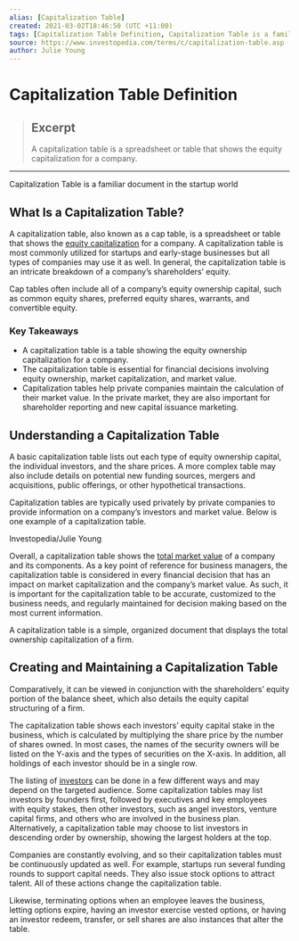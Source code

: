 ```yaml
---
alias: [Capitalization Table]
created: 2021-03-02T18:46:50 (UTC +11:00)
tags: [Capitalization Table Definition, Capitalization Table is a familiar document in the startup world]
source: https://www.investopedia.com/terms/c/capitalization-table.asp
author: Julie Young
---
```


# Capitalization Table Definition

> ## Excerpt
> A capitalization table is a spreadsheet or table that shows the equity capitalization for a company.

---

Capitalization Table is a familiar document in the startup world
## What Is a Capitalization Table?

A capitalization table, also known as a cap table, is a spreadsheet or table that shows the [equity capitalization](https://www.investopedia.com/articles/basics/06/capitalstructure.asp) for a company. A capitalization table is most commonly utilized for startups and early-stage businesses but all types of companies may use it as well. In general, the capitalization table is an intricate breakdown of a company’s shareholders’ equity.

Cap tables often include all of a company’s equity ownership capital, such as common equity shares, preferred equity shares, warrants, and convertible equity.

### Key Takeaways

-   A capitalization table is a table showing the equity ownership capitalization for a company.
-   The capitalization table is essential for financial decisions involving equity ownership, market capitalization, and market value.
-   Capitalization tables help private companies maintain the calculation of their market value. In the private market, they are also important for shareholder reporting and new capital issuance marketing.

## Understanding a Capitalization Table

A basic capitalization table lists out each type of equity ownership capital, the individual investors, and the share prices. A more complex table may also include details on potential new funding sources, mergers and acquisitions, public offerings, or other hypothetical transactions.

Capitalization tables are typically used privately by private companies to provide information on a company’s investors and market value. Below is one example of a capitalization table.

Investopedia/Julie Young 

Overall, a capitalization table shows the [total market value](https://www.investopedia.com/articles/investing/110613/market-value-versus-book-value.asp) of a company and its components. As a key point of reference for business managers, the capitalization table is considered in every financial decision that has an impact on market capitalization and the company’s market value. As such, it is important for the capitalization table to be accurate, customized to the business needs, and regularly maintained for decision making based on the most current information.

A capitalization table is a simple, organized document that displays the total ownership capitalization of a firm.

## Creating and Maintaining a Capitalization Table

Comparatively, it can be viewed in conjunction with the shareholders’ equity portion of the balance sheet, which also details the equity capital structuring of a firm.

The capitalization table shows each investors’ equity capital stake in the business, which is calculated by multiplying the share price by the number of shares owned. In most cases, the names of the security owners will be listed on the Y-axis and the types of securities on the X-axis. In addition, all holdings of each investor should be in a single row.

The listing of [investors](https://www.investopedia.com/terms/i/investor.asp) can be done in a few different ways and may depend on the targeted audience. Some capitalization tables may list investors by founders first, followed by executives and key employees with equity stakes, then other investors, such as angel investors, venture capital firms, and others who are involved in the business plan. Alternatively, a capitalization table may choose to list investors in descending order by ownership, showing the largest holders at the top.

Companies are constantly evolving, and so their capitalization tables must be continuously updated as well. For example, startups run several funding rounds to support capital needs. They also issue stock options to attract talent. All of these actions change the capitalization table.

Likewise, terminating options when an employee leaves the business, letting options expire, having an investor exercise vested options, or having an investor redeem, transfer, or sell shares are also instances that alter the table.

